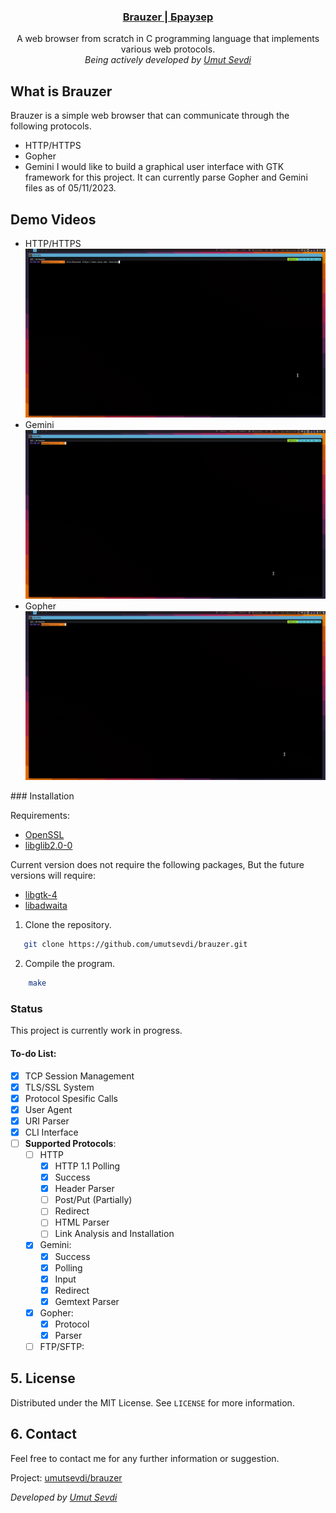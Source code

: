 <p align="center">
  <a href="https://github.com/umutsevdi/brauzer">
  <h3 align="center">Brauzer | Браузер</h3>
  </a>

<p align="center">  
A web browser from scratch in C programming language that implements
various web protocols.
  <br/><i>Being actively developed by <a href="https://github.com/umutsevdi">
    Umut Sevdi</a></i> 
<!--<p align="center"><a href="docs.md"><strong>Explore the docs »
</strong></a></p>-->

## What is Brauzer
Brauzer is a simple web browser that can communicate through the following protocols.
* HTTP/HTTPS
* Gopher
* Gemini
I would like to build a graphical user interface with GTK framework for this project.
It can currently parse Gopher and Gemini files as of 05/11/2023.


## Demo Videos

* HTTP/HTTPS
![HTTPS](screenshot/https.GIF)
* Gemini
![Gemini](screenshot/gemini.GIF)
* Gopher
![Gopher](screenshot/gopher.GIF)

<p id="installation">
### Installation

Requirements: 
* [OpenSSL](https://packages.debian.org/bookworm/openssl)
* [libglib2.0-0](https://packages.debian.org/bookworm/libglib2.0-0)

 Current version does not require the following packages, But the future versions will require:

* [libgtk-4](https://packages.debian.org/bookworm/libgtk-4-1)
* [libadwaita](https://packages.debian.org/bookworm/libs/libadwaita-1-0)

1. Clone the repository.

```sh
   git clone https://github.com/umutsevdi/brauzer.git
```

2. Compile the program.
```sh
    make
```

### Status

This project is currently work in progress.
#### To-do List:

- [x] TCP Session Management
- [x] TLS/SSL System
- [x] Protocol Spesific Calls
- [x] User Agent
- [x] URI Parser
- [x] CLI Interface
- [ ] **Supported Protocols**:
    - [ ] HTTP
        - [x] HTTP 1.1 Polling
        - [x] Success
        - [x] Header Parser
        - [ ] Post/Put (Partially)
        - [ ] Redirect
        - [ ] HTML Parser
        - [ ] Link Analysis and Installation
    - [x] Gemini:
        - [x] Success
        - [x] Polling
        - [x] Input
        - [x] Redirect
        - [x] Gemtext Parser
    - [x] Gopher:
        - [x] Protocol
        - [x] Parser
    - [ ] FTP/SFTP:

## 5. License

Distributed under the MIT License. See `LICENSE` for more information.

<p id="contact">

## 6. Contact

Feel free to contact me for any further information or suggestion.

Project: [umutsevdi/brauzer](https://github.com/umutsevdi/brauzer)

<i>Developed by <a href="https://github.com/umutsevdi">Umut Sevdi</a>
